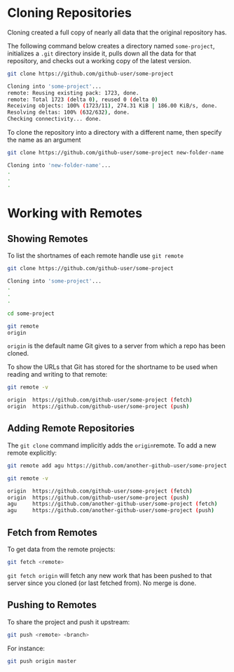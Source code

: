 # Cloning Repositories

Cloning created a full copy of nearly all data that the original repository has.

The following command below creates a directory named `some-project`, initializes a `.git` directory inside it, pulls down all the data for that repository, and checks out a working copy of the latest version.

```bash
git clone https://github.com/github-user/some-project

Cloning into 'some-project'...
remote: Reusing existing pack: 1723, done.
remote: Total 1723 (delta 0), reused 0 (delta 0)
Receiving objects: 100% (1723/11), 274.31 KiB | 186.00 KiB/s, done.
Resolving deltas: 100% (632/632), done.
Checking connectivity... done.

```

To clone the repository into a directory with a different name, then specify the name as an argument

```bash
git clone https://github.com/github-user/some-project new-folder-name

Cloning into 'new-folder-name'...
.
.
.

```

# Working with Remotes

## Showing Remotes

To list the shortnames of each remote handle use `git remote`

```bash
git clone https://github.com/github-user/some-project

Cloning into 'some-project'...
.
.
.

cd some-project

git remote
origin
```

`origin` is the default name Git gives to a server from which a repo has been cloned.


To show the URLs that Git has stored for the shortname to be used when reading and writing to that remote:

```bash
git remote -v

origin	https://github.com/github-user/some-project (fetch)
origin	https://github.com/github-user/some-project (push)
```

## Adding Remote Repositories

The `git clone` command implicitly adds the `origin`remote. To add a new remote explicitly:

```bash
git remote add agu https://github.com/another-github-user/some-project

git remote -v

origin	https://github.com/github-user/some-project (fetch)
origin	https://github.com/github-user/some-project (push)
agu 	https://github.com/another-github-user/some-project (fetch)
agu 	https://github.com/another-github-user/some-project (push)
```

## Fetch from Remotes

To get data from the remote projects:

```bash
git fetch <remote>
```

`git fetch origin` will fetch any new work that has been pushed to that server since you cloned (or last fetched from). No merge is done.

## Pushing to Remotes

To share the project and push it upstream:

```bash
git push <remote> <branch>
```

For instance:

```bash
git push origin master
```